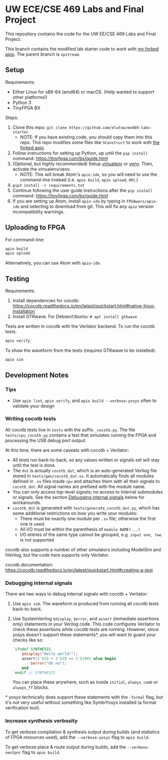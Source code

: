 # UW ECE/CSE 469 Labs and Final Project

This repository contains the code for the UW EE/CSE 469 Labs and Final Project.

This branch contains the modified lab starter code to work with [my forked apio](https://github.com/elutow/apio). The parent branch is `upstream`.

## Setup

Requirements:

* Either Linux for x86-64 (amd64) or macOS. (Help wanted to support other platforms!)
* Python 3
* TinyFPGA BX

Steps:

1. Clone this repo: `git clone https://github.com/elutow/ee469-labs-starter`
	* NOTE: If you have existing code, you should copy them into this repo. This repo modifies some files like `SConstruct` to work with [the forked apio](https://github.com/elutow/apio).
2. Follow instructions for setting up Python, up until the `pip install` command: https://tinyfpga.com/bx/guide.html
3. (Optional, but highly recommended) Setup [virtualenv](https://virtualenv.pypa.io/en/latest/) or [venv](https://docs.python.org/3/library/venv.html). Then, activate the virtualenv/venv.
	* NOTE: This will break Atom's `apio-ide`, so you will need to use the command-line instead (i.e. `apio build`, `apio upload`, etc.)
4. `pip3 install -r requirements.txt`
5. Continue following the user guide instructions after the `pip install` command: https://tinyfpga.com/bx/guide.html
6. If you are setting up Atom, install `apio-ide` by typing in `FPGAwars/apio-ide` and selecting to download from git. This will fix any `apio` version incompatibility warnings.

## Uploading to FPGA

For command-line:

```sh
apio build
apio upload
```

Alternatively, you can use Atom with `apio-ide`.

## Testing

Requirements:

1. Install dependencies for cocotb: https://cocotb.readthedocs.io/en/latest/quickstart.html#native-linux-installation
2. Install GTKwave. For Debian/Ubuntu: `# apt install gtkwave`

Tests are written in cocotb with the Verilator backend. To run the cocotb tests:

```sh
apio verify
```

To show the waveform from the tests (requires GTKwave to be installed):

```sh
apio sim
```

## Development Notes

### Tips

* Use `apio lint`, `apio verify`, and `apio build --verbose-yosys` often to validate your design

### Writing cocotb tests

All cocotb tests live in `tests` with the suffix `_cocotb.py`. The file `tests/cpu_cocotb.py` contains a test that simulates running the FPGA and processing the USB debug port output.

At this time, there are some caveats with cocotb + Verilator:

* All tests run back-to-back, so any values written or signals set will stay until the test is done.
* The `dut` is actually `cocotb_dut`, which is an auto-generated Verilog file stored in `tests/gen/cocotb_dut.sv`. It automatically finds all modules defined in `.sv` files inside `cpu` and attaches them with all their signals to `cocotb_dut`. All signal names are prefixed with the module name.
* You can only access top-level signals; no access to internal submodules or signals. See the section [Debugging internal signals](#debugging-internal-signals) below for workarounds.
* `cocotb_dut` is generated with `tests/generate_cocotb_dut.py`, which has some additional restrictions on how you write your modules:
	* There must be exactly one module per `.sv` file; otherwise the first one is used.
	* All I/O must be within the parenthesis of `module NAME(...)`
	* I/O entries of the same type cannot be grouped, e.g. `input one, two` is not supported

cocotb also supports a number of other simulators including ModelSim and IVerilog, but the code here supports only Verilator.

cocotb documentation: https://cocotb.readthedocs.io/en/latest/quickstart.html#creating-a-test

### Debugging internal signals

There are two ways to debug internal signals with cocotb + Verilator:

1. Use `apio sim`. The waveform is produced from running all cocotb tests back-to-back.
2. Use SystemVerilog `$display`, `$error`, and `assert` (immediate assertions only) statements in your Verilog code. This code configures Verilator to check these assertions while cocotb tests are running. However, since yosys doesn't support these statements\*, you will want to guard your checks like so:

	```verilog
	`ifndef SYNTHESIS
		$display("Hello world!");
		assert(2'b10 + 2'b10 == 2'b100) else begin
			$error("Oh no");
		end
	`endif // SYNTHESIS
	```

	You can place these anywhere, such as inside `initial`, `always_comb` or `always_ff` blocks.

\* yosys technically does support these statements with the `-formal` flag, but it's not very useful without something like SymbiYosys installed (a formal verification tool).

### Increase synthesis verbosity

To get verbose compilation & synthesis output during builds (and statistics of FPGA resources used), add the `--verbose-yosys` flag to `apio build`.

To get verbose place & route output during builds, add the `--verbose-nextpnr` flag to `apio build`.
